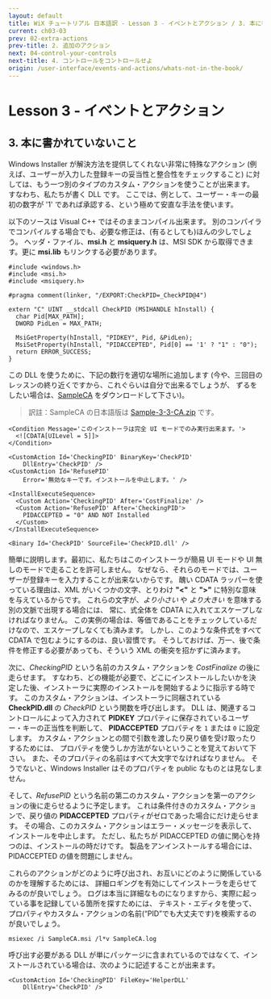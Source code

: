 ```yaml
---
layout: default
title: WiX チュートリアル 日本語訳 - Lesson 3 - イベントとアクション / 3. 本に書かれていないこと
current: ch03-03
prev: 02-extra-actions
prev-title: 2. 追加のアクション
next: 04-control-your-controls
next-title: 4. コントロールをコントロールせよ
origin: /user-interface/events-and-actions/whats-not-in-the-book/
---
```

# Lesson 3 - イベントとアクション

## 3. 本に書かれていないこと

Windows Installer が解決方法を提供してくれない非常に特殊なアクション
(例えば、ユーザーが入力した登録キーの妥当性と整合性をチェックすること)
に対しては、もう一つ別のタイプのカスタム・アクションを使うことが出来ます。
すなわち、私たちが書く DLL です。
ここでは、例として、ユーザー・キーの最初の数字が '1' であれば承認する、という極めて安直な手法を使います。

以下のソースは Visual C++ ではそのままコンパイル出来ます。
別のコンパイラでコンパイルする場合でも、必要な修正は、(有るとしても)ほんの少しでしょう。
ヘッダ・ファイル、**msi.h** と **msiquery.h** は、MSI SDK から取得できます。更に **msi.lib** もリンクする必要があります。

    #include <windows.h>
    #include <msi.h>
    #include <msiquery.h>

    #pragma comment(linker, "/EXPORT:CheckPID=_CheckPID@4")

    extern "C" UINT __stdcall CheckPID (MSIHANDLE hInstall) {
      char Pid[MAX_PATH];
      DWORD PidLen = MAX_PATH;
    
      MsiGetProperty(hInstall, "PIDKEY", Pid, &PidLen);
      MsiSetProperty(hInstall, "PIDACCEPTED", Pid[0] == '1' ? "1" : "0");
      return ERROR_SUCCESS;
    }

この DLL を使うために、下記の数行を適切な場所に追加します
(今や、三回目のレッスンの終り近くですから、これぐらいは自分で出来るでしょうが、
ずるをしたい場合は、[SampleCA](https://www.firegiant.com/system/files/samples/SampleCA.zip) をダウンロードして下さい)。

> 訳註：SampleCA の日本語版は [Sample-3-3-CA.zip](/samples/Sample-3-3-CA.zip) です。

    <Condition Message='このインストーラは完全 UI モードでのみ実行出来ます。'>
      <![CDATA[UILevel = 5]]>
    </Condition>

    <CustomAction Id='CheckingPID' BinaryKey='CheckPID'
        DllEntry='CheckPID' />
    <CustomAction Id='RefusePID'
        Error='無効なキーです。インストールを中止します。' />

    <InstallExecuteSequence>
      <Custom Action='CheckingPID' After='CostFinalize' />
      <Custom Action='RefusePID' After='CheckingPID'>
        PIDACCEPTED = "0" AND NOT Installed
      </Custom>
    </InstallExecuteSequence>

    <Binary Id='CheckPID' SourceFile='CheckPID.dll' />

簡単に説明します。最初に、私たちはこのインストーラが簡易 UI モードや UI 無しのモードで走ることを許可しません。
なぜなら、それらのモードでは、ユーザーが登録キーを入力することが出来ないからです。
醜い CDATA ラッパーを使っている理由は、XML がいくつかの文字、とりわけ **"<"** と **">"** に特別な意味を与えているからです。
これらの文字が、*より小さい* や *より大きい* を意味する別の文脈で出現する場合には、
常に、式全体を CDATA に入れてエスケープしなければなりません。
この実例の場合は、等価であることをチェックしているだけなので、エスケープしなくても済みます。
しかし、このような条件式をすべて CDATA で包むようにするのは、良い習慣です。
そうしておけば、万一、後で条件を修正する必要があっても、そういう XML の衝突を招かずに済みます。

次に、*CheckingPID* という名前のカスタム・アクションを *CostFinalize* の後に走らせます。
すなわち、どの機能が必要で、どこにインストールしたいかを決定した後、インストーラに実際のインストールを開始するように指示する時です。
このカスタム・アクションは、インストーラに同梱されている **CheckPID.dll** の *CheckPID* という関数を呼び出します。
DLL は、関連するコントロールによって入力されて **PIDKEY** プロパティに保存されているユーザー・キーの正当性を判断して、
**PIDACCEPTED** プロパティを `1` または `0` に設定します。
カスタム・アクションとの間で引数を渡したり戻り値を受け取ったりするためには、
プロパティを使うしか方法がないということを覚えておいて下さい。
また、そのプロパティの名前はすべて大文字でなければなりません。
そうでないと、Windows Installer はそのプロパティを public なものとは見なしません。

そして、*RefusePID* という名前の第二のカスタム・アクションを第一のアクションの後に走らせるように予定します。
これは条件付きのカスタム・アクションで、戻り値の **PIDACCEPTED** プロパティがゼロであった場合にだけ走らせます。
その場合、このカスタム・アクションはエラー・メッセージを表示して、インストールを中止します。
ただし、私たちが PIDACCEPTED の値に関心を持つのは、インストールの時だけです。
製品をアンインストールする場合には、PIDACCEPTED の値を問題にしません。

これらのアクションがどのように呼び出され、お互いにどのように関係しているのかを理解するためには、
詳細ロギングを有効にしてインストーラを走らせてみるのが良いでしょう。
ログは本当に詳細なものになりますから、実際に起っている事を記録している箇所を探すためには、
テキスト・エディタを使って、プロパティやカスタム・アクションの名前(“PID”でも大丈夫です)を検索するのが良いでしょう。

    msiexec /i SampleCA.msi /l*v SampleCA.log

呼び出す必要がある DLL が単にパッケージに含まれているのではなくて、インストールされている場合は、次のように記述することが出来ます。

    <CustomAction Id='CheckingPID' FileKey='HelperDLL'
        DllEntry='CheckPID' />